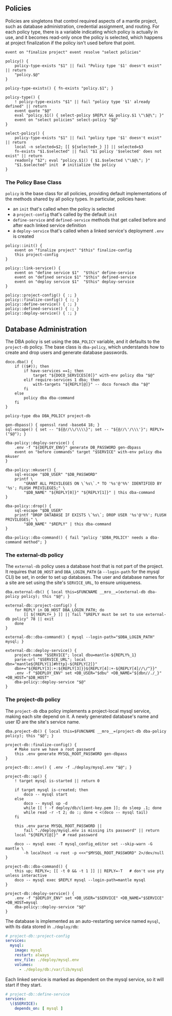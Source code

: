 ## Policies

Policies are singletons that control required aspects of a mantle project, such as database administration, credential assignment, and routing.  For each policy type, there is a variable indicating which policy is actually in use, and it becomes read-only once the policy is selected, which happens at project finalization if the policy isn't used before that point.

```shell
event on "finalize project" event resolve "select policies"

policy() {
	policy-type-exists "$1" || fail "Policy type '$1' doesn't exist" || return
	"policy.$@"
}

policy-type-exists() { fn-exists "policy.$1"; }

policy-type() {
	! policy-type-exists "$1" || fail "policy type '$1' already defined" || return
	event quote "$@"
	eval "policy.$1() { select-policy $REPLY && policy.$1 \"\$@\"; }"
	event on "select policies" select-policy "$@"
}

select-policy() {
	policy-type-exists "$1" || fail "policy type '$1' doesn't exist" || return
	local -n selected=$2; [[ ${selected+_} ]] || selected=$3
	fn-exists "$1.$selected" || fail "$1 policy '$selected' does not exist" || return
	readonly "$2"; eval "policy.$1() { $1.$selected \"\$@\"; }"
	"$1.$selected" init  # initialize the policy
}
```

### The Policy Base Class

`policy` is the base class for all policies, providing default implementations of the methods shared by all policy types.  In particular, policies have:

* an `init` that's called when the policy is selected
* a `project-config` that's called by the default `init`
* `define-service` and `defined-service` methods that get called before and after each linked service definition
* a `deploy-service` that's called when a linked service's deployment `.env` is created

```shell
policy::init() {
	event on "finalize project" "$this" finalize-config
	this project-config
}

policy::link-service() {
	event on "define service $1"  "$this" define-service
	event on "defined service $1" "$this" defined-service
	event on "deploy service $1"  "$this" deploy-service
}

policy::project-config() { :; }
policy::finalize-config() { :; }
policy::define-service() { :; }
policy::defined-service() { :; }
policy::deploy-service() { :; }
```

## Database Administration

The DBA policy is set using the `DBA_POLICY` variable, and it defaults to the `project-db` policy.  The base class is `dba-policy`, which understands how to create and drop users and generate database passwords.

```shell
doco.dba() {
	if (($#)); then
		if have-services ==1; then
			target "${DOCO_SERVICES[0]}" with-env policy dba "$@"
		elif require-services 1 dba; then
			with-targets "${REPLY[@]}" -- doco foreach dba "$@"
		fi
	else
		policy dba dba-command
	fi
}

policy-type dba DBA_POLICY project-db

gen-dbpass() { openssl rand -base64 18; }
sql-escape() { set -- "${@//\\/\\\\}"; set -- "${@//\'/\\\'}"; REPLY=("$@"); }

dba-policy::deploy-service() {
	.env -f "${DEPLOY_ENV}" generate DB_PASSWORD gen-dbpass
	event on "before commands" target "$SERVICE" with-env policy dba mkuser
}

dba-policy::mkuser() {
	sql-escape "$DB_USER" "$DB_PASSWORD"
	printf \
		"GRANT ALL PRIVILEGES ON \`%s\`.* TO '%s'@'%%' IDENTIFIED BY '%s'; FLUSH PRIVILEGES;" \
		"$DB_NAME" "${REPLY[0]}" "${REPLY[1]}" | this dba-command
}

dba-policy::drop() {
	sql-escape "$DB_USER"
	printf "DROP DATABASE IF EXISTS \`%s\`; DROP USER '%s'@'%%'; FLUSH PRIVILEGES;" \
		"$DB_NAME" "$REPLY" | this dba-command
}

dba-policy::dba-command() { fail "policy '$DBA_POLICY' needs a dba-command method"; }
```

### The external-db policy

The `external-db` policy uses a database host that is not part of the project.  It requires that `DB_HOST` and `DBA_LOGIN_PATH` (a `--login-path` for the mysql CLI) be set, in order to set up databases.  The user and database names for a site are set using the site's `SERVICE_URL`, to ensure uniqueness.

```shell
dba.external-db() { local this=$FUNCNAME __mro__=(external-db dba-policy policy); this "$@"; }

external-db::project-config() {
	for REPLY in DB_HOST DBA_LOGIN_PATH; do
		[[ ${!REPLY+_} ]] || fail "$REPLY must be set to use external-db policy" 78 || exit
	done
}

external-db::dba-command() { mysql --login-path="$DBA_LOGIN_PATH" mysql; }

external-db::deploy-service() {
	project-name "$SERVICE"; local dbu=mantle-${REPLY%_1}
	parse-url "$SERVICE_URL"; local dbn="mantle${REPLY[1]#http}-${REPLY[2]}"
	dbn+="${REPLY[3]:+:${REPLY[3]}}${REPLY[4]:+-${REPLY[4]//\/^}}"
	.env -f "$DEPLOY_ENV" set +DB_USER="$dbu" +DB_NAME="${dbn//./_}" +DB_HOST="$DB_HOST"
	dba-policy::deploy-service "$@"
}
```

### The project-db policy

The `project-db` dba policy implements a project-local mysql service, making each site depend on it.  A newly generated database's name and user ID are the site's service name.

```shell
dba.project-db() { local this=$FUNCNAME __mro__=(project-db dba-policy policy); this "$@"; }

project-db::finalize-config() {
	# Make sure we have a root password
	this .env generate MYSQL_ROOT_PASSWORD gen-dbpass
}

project-db::.env() { .env -f ./deploy/mysql.env "$@"; }

project-db::up() {
	! target mysql is-started || return 0

	if target mysql is-created; then
		doco -- mysql start
	else
		doco -- mysql up -d
		while [[ ! -f deploy/db/client-key.pem ]]; do sleep .1; done
		while read -r -t 2; do :; done < <(doco -- mysql tail)
	fi

	this .env parse MYSQL_ROOT_PASSWORD ||
		fail "./deploy/mysql.env is missing its password" || return
	local "${REPLY[@]}"  # read password

	doco -- mysql exec -T mysql_config_editor set --skip-warn -G mantle \
		-h localhost -u root -p <<<"$MYSQL_ROOT_PASSWORD" 2>/dev/null
}

project-db::dba-command() {
	this up; REPLY=; [[ -t 0 && -t 1 ]] || REPLY=-T   # don't use pty unless interactive
	doco -- mysql exec $REPLY mysql --login-path=mantle mysql
}

project-db::deploy-service() {
	.env -f "$DEPLOY_ENV" set +DB_USER="$SERVICE" +DB_NAME="$SERVICE" +DB_HOST=mysql
	dba-policy::deploy-service "$@"
}
```

The database is implemented as an auto-restarting service named `mysql`, with its data stored in `./deploy/db`:

```yaml @func project-db::project-config
# project-db::project-config
services:
  mysql:
    image: mysql
    restart: always
    env_file: ./deploy/mysql.env
    volumes:
      - ./deploy/db:/var/lib/mysql
```

Each linked service is marked as dependent on the mysql service, so it will start if they start.

```yaml @func project-db::define-service
# project-db::define-service
services:
  \($SERVICE):
    depends_on: [ mysql ]
```

